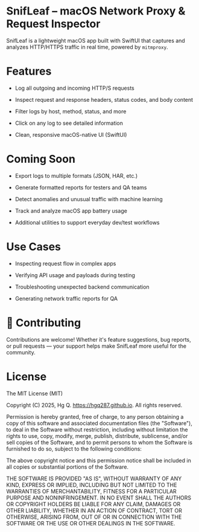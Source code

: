 # SnifLeaf – macOS Network Proxy & Request Inspector

SnifLeaf is a lightweight macOS app built with SwiftUI that captures and analyzes HTTP/HTTPS traffic in real time, powered by `mitmproxy`.

# Features

- Log all outgoing and incoming HTTP/S requests

- Inspect request and response headers, status codes, and body content

- Filter logs by host, method, status, and more

- Click on any log to see detailed information

- Clean, responsive macOS-native UI (SwiftUI)

# Coming Soon

- Export logs to multiple formats (JSON, HAR, etc.)

- Generate formatted reports for testers and QA teams

- Detect anomalies and unusual traffic with machine learning

- Track and analyze macOS app battery usage

- Additional utilities to support everyday dev/test workflows

# Use Cases

- Inspecting request flow in complex apps

- Verifying API usage and payloads during testing

- Troubleshooting unexpected backend communication

- Generating network traffic reports for QA

# 🤝 Contributing

Contributions are welcome! Whether it's feature suggestions, bug reports, or pull requests — your support helps make SnifLeaf more useful for the community.

# License
The MIT License (MIT)

Copyright (C) 2025, Hg Q. https://hgq287.github.io. All rights reserved.

Permission is hereby granted, free of charge, to any person obtaining a copy
of this software and associated documentation files (the "Software"), to deal
in the Software without restriction, including without limitation the rights
to use, copy, modify, merge, publish, distribute, sublicense, and/or sell
copies of the Software, and to permit persons to whom the Software is
furnished to do so, subject to the following conditions:

The above copyright notice and this permission notice shall be included in all
copies or substantial portions of the Software.

THE SOFTWARE IS PROVIDED "AS IS", WITHOUT WARRANTY OF ANY KIND, EXPRESS OR
IMPLIED, INCLUDING BUT NOT LIMITED TO THE WARRANTIES OF MERCHANTABILITY,
FITNESS FOR A PARTICULAR PURPOSE AND NONINFRINGEMENT. IN NO EVENT SHALL THE
AUTHORS OR COPYRIGHT HOLDERS BE LIABLE FOR ANY CLAIM, DAMAGES OR OTHER
LIABILITY, WHETHER IN AN ACTION OF CONTRACT, TORT OR OTHERWISE, ARISING FROM,
OUT OF OR IN CONNECTION WITH THE SOFTWARE OR THE USE OR OTHER DEALINGS IN THE
SOFTWARE.